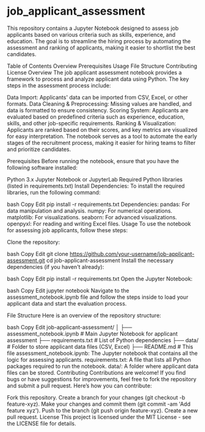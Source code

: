 # job_applicant_assessment
This repository contains a Jupyter Notebook designed to assess job applicants based on various criteria such as skills, experience, and education. The goal is to streamline the hiring process by automating the assessment and ranking of applicants, making it easier to shortlist the best candidates.

Table of Contents
Overview
Prerequisites
Usage
File Structure
Contributing
License
Overview
The job applicant assessment notebook provides a framework to process and analyze applicant data using Python. The key steps in the assessment process include:

Data Import: Applicants' data can be imported from CSV, Excel, or other formats.
Data Cleaning & Preprocessing: Missing values are handled, and data is formatted to ensure consistency.
Scoring System: Applicants are evaluated based on predefined criteria such as experience, education, skills, and other job-specific requirements.
Ranking & Visualization: Applicants are ranked based on their scores, and key metrics are visualized for easy interpretation.
The notebook serves as a tool to automate the early stages of the recruitment process, making it easier for hiring teams to filter and prioritize candidates.

Prerequisites
Before running the notebook, ensure that you have the following software installed:

Python 3.x
Jupyter Notebook or JupyterLab
Required Python libraries (listed in requirements.txt)
Install Dependencies:
To install the required libraries, run the following command:

bash
Copy
Edit
pip install -r requirements.txt
Dependencies:
pandas: For data manipulation and analysis.
numpy: For numerical operations.
matplotlib: For visualizations.
seaborn: For advanced visualizations.
openpyxl: For reading and writing Excel files.
Usage
To use the notebook for assessing job applicants, follow these steps:

Clone the repository:

bash
Copy
Edit
git clone https://github.com/your-username/job-applicant-assessment.git
cd job-applicant-assessment
Install the necessary dependencies (if you haven't already):

bash
Copy
Edit
pip install -r requirements.txt
Open the Jupyter Notebook:

bash
Copy
Edit
jupyter notebook
Navigate to the assessment_notebook.ipynb file and follow the steps inside to load your applicant data and start the evaluation process.

File Structure
Here is an overview of the repository structure:

bash
Copy
Edit
job-applicant-assessment/
│
├── assessment_notebook.ipynb  # Main Jupyter Notebook for applicant assessment
├── requirements.txt           # List of Python dependencies
├── data/                      # Folder to store applicant data files (CSV, Excel)
├── README.md                  # This file
assessment_notebook.ipynb: The Jupyter notebook that contains all the logic for assessing applicants.
requirements.txt: A file that lists all Python packages required to run the notebook.
data/: A folder where applicant data files can be stored.
Contributing
Contributions are welcome! If you find bugs or have suggestions for improvements, feel free to fork the repository and submit a pull request. Here’s how you can contribute:

Fork this repository.
Create a branch for your changes (git checkout -b feature-xyz).
Make your changes and commit them (git commit -am 'Add feature xyz').
Push to the branch (git push origin feature-xyz).
Create a new pull request.
License
This project is licensed under the MIT License - see the LICENSE file for details.
